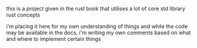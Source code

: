 this is a project given in the rust book that utilises a lot of core std library rust concepts

i'm placing it here for my own understanding of things and while the code may be available in the docs,
i'm writing my own comments based on what and where to implement certain things
